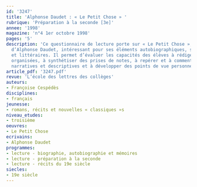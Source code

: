 ```yaml
---
id: '3247'
title: 'Alphonse Daudet : « Le Petit Chose » '
rubrique: 'Préparation à la seconde [3e]'
annee: '1998'
magazine: 'n°4 1er octobre 1998'
pages: '5'
description: 'Ce questionnaire de lecture porte sur « Le Petit Chose », premier roman
  d’Alphonse Daudet, intéressant pour ses éléments autobiographiques, socioculturels
  et littéraires. Il permet d’évaluer les capacités des élèves à rédiger des réponses
  organisées, à synthétiser des prises de notes, à repérer et à commenter des informations
  narratives et descriptives et à développer des points de vue personnels.'
article_pdf: '3247.pdf'
revue: 'L’école des lettres des collèges'
auteurs:
- Françoise Cespédès
disciplines:
- français
jeunesse:
- romans, récits et nouvelles « classiques »s
niveau_etudes:
- troisième
oeuvres:
- Le Petit Chose
ecrivains:
- Alphonse Daudet
programmes:
- lecture - biographie, autobiographie et mémoires
- lecture - préparation à la seconde
- lecture - récits du 19e siècle
siecles:
- 19e siècle
---
```

